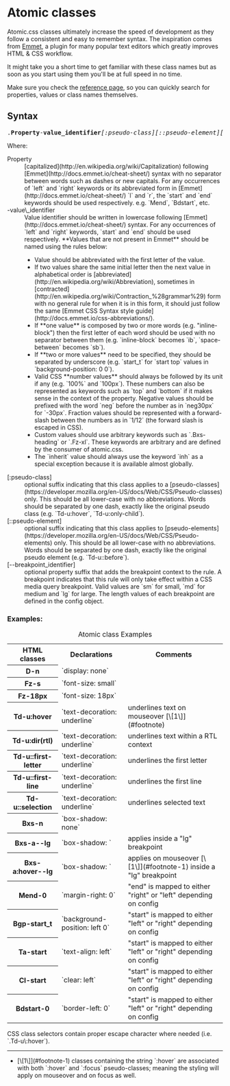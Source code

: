 # Atomic classes

Atomic.css classes ultimately increase the speed of development as they follow a consistent and easy to remember syntax. The inspiration comes from [Emmet](http://emmet.io/), a plugin for many popular text editors which greatly improves HTML & CSS workflow.

It might take you a short time to get familiar with these class names but as soon as you start using them you'll be at full speed in no time.

Make sure you check the [reference page](/reference), so you can quickly search for properties, values or class names themselves.

## Syntax

<pre>
.<strong>Property</strong>-<strong>value_identifier</strong><em>[:pseudo-class][::pseudo-element][--breakpoint_identifier]</em>
</pre>

Where:

<dl class="dl-list">
    <dt>Property</dt>
    <dd>[capitalized](http://en.wikipedia.org/wiki/Capitalization) following [Emmet](http://docs.emmet.io/cheat-sheet/) syntax with no separator between words such as dashes or new capitals. For any occurrences of `left` and `right` keywords or its abbreviated form in [Emmet](http://docs.emmet.io/cheat-sheet/) `l` and `r`, the `start` and `end` keywords should be used respectively. e.g. `Mend`, `Bdstart`, etc.</dd>
    <dt>-value\_identifier</dt>
    <dd>Value identifier should be written in lowercase following [Emmet](http://docs.emmet.io/cheat-sheet/) syntax. For any occurrences of `left` and `right` keywords, `start` and `end` should be used respectively. **Values that are not present in Emmet** should be named using the rules below:
    <ul class="ul-list">
        <li>Value should be abbreviated with the first letter of the value.</li>
        <li>If two values share the same initial letter then the next value in alphabetical order is [abbreviated](http://en.wikipedia.org/wiki/Abbreviation), sometimes in [contracted](http://en.wikipedia.org/wiki/Contraction_%28grammar%29) form with no general rule for when it is in this form, it should just follow the same [Emmet CSS Syntax style guide](http://docs.emmet.io/css-abbreviations/).</li>
        <li>If **one value** is composed by two or more words (e.g. "inline-block") then the first letter of each word should be used with no separator between them (e.g. `inline-block` becomes `ib`, `space-between` becomes `sb`).</li>
        <li>If **two or more values** need to be specified, they should be separated by underscore (e.g. `start_t` for `start top` values in `background-position: 0 0`).</li>
        <li>Valid CSS **number values** should always be followed by its unit if any (e.g. `100%` and `100px`). These numbers can also be represented as keywords such as `top` and `bottom` if it makes sense in the context of the property.  Negative values should be prefixed with the word `neg` before the number as in `neg30px` for `-30px`. Fraction values should be represented with a forward-slash between the numbers as in `1/12` (the forward slash is escaped in CSS).</li>
        <li>Custom  values should use arbitrary keywords such as `.Bxs-heading` or `.Fz-xl`. These keywords are arbitrary and are defined by the consumer of atomic.css.</li>
        <li>The `inherit` value should always use the keyword `inh` as a special exception because it is available almost globally.</li>
    </ul>
    </dd>
    <dt>[:pseudo-class]</dt>
    <dd>optional suffix indicating that this class applies to a [pseudo-classes](https://developer.mozilla.org/en-US/docs/Web/CSS/Pseudo-classes) only. This should be all lower-case with no abbreviations. Words should be separated by one dash, exactly like the original pseudo class (e.g. `Td-u:hover`, `Td-u:only-child`).</dd>
    <dt>[::pseudo-element]</dt>
    <dd>optional suffix indicating that this class applies to [pseudo-elements](https://developer.mozilla.org/en-US/docs/Web/CSS/Pseudo-elements) only. This should be all lower-case with no abbreviations. Words should be separated by one dash, exactly like the original pseudo element (e.g. `Td-u::before`).</dd>
    <dt>[--breakpoint_identifier]</dt>
    <dd>optional property suffix that adds the breakpoint context to the rule. A breakpoint indicates that this rule will only take effect within a CSS media query breakpoint. Valid values are `sm` for small, `md` for medium and `lg` for large. The length values of each breakpoint are defined in the config object.</dd>
</dl>

### Examples:

<table class="Ta-start W-100%">
    <caption class="Hidden">Atomic class Examples</caption>
    <tr>
        <th scope="col" class="P-10px">HTML classes</th>
        <th scope="col" class="P-10px">Declarations</th>
        <th scope="col" class="P-10px">Comments</th>
    </tr>
    <tr class="Bdt-1">
        <th scope="row" class="Va-t Whs-nw P-10px">D-n</th>
        <td class="Va-t C-f2438c Whs-nw P-10px">`display: none`</td>
        <td class="Va-t P-10px"></td>
    </tr>
    <tr class="Bdt-1">
        <th scope="row" class="Va-t Whs-nw P-10px">Fz-s</th>
        <td class="Va-t C-f2438c Whs-nw P-10px">`font-size: small`</td>
        <td class="Va-t P-10px"></td>
    </tr>
    <tr class="Bdt-1">
        <th scope="row" class="Va-t Whs-nw P-10px">Fz-18px</th>
        <td class="Va-t C-f2438c Whs-nw P-10px">`font-size: 18px`</td>
        <td class="Va-t P-10px"></td>
    </tr>
    <tr class="Bdt-1">
        <th scope="row" class="Va-t Whs-nw P-10px">Td-u:hover</th>
        <td class="Va-t C-f2438c Whs-nw P-10px">`text-decoration: underline`</td>
        <td class="Va-t P-10px">underlines text on mouseover [\[1\]](#footnote)<a id="footnote-1" class="D-ib"></a></td>
    </tr>
    <tr class="Bdt-1">
        <th scope="row" class="Va-t Whs-nw P-10px">Td-u:dir(rtl)</th>
        <td class="Va-t  C-f2438c Whs-nw P-10px">`text-decoration: underline`</td>
        <td class="Va-t P-10px">underlines text within a RTL context</td>
    </tr>
    <tr class="Bdt-1">
        <th scope="row" class="Va-t Whs-nw P-10px">Td-u::first-letter</th>
        <td class="Va-t  C-f2438c Whs-nw P-10px">`text-decoration: underline`</td>
        <td class="Va-t P-10px">underlines the first letter</td>
    </tr>
    <tr class="Bdt-1">
        <th scope="row" class="Va-t Whs-nw P-10px">Td-u::first-line</th>
        <td class="Va-t  C-f2438c Whs-nw P-10px">`text-decoration: underline`</td>
        <td class="Va-t P-10px">underlines the first line</td>
    </tr>
    <tr class="Bdt-1">
        <th scope="row" class="Va-t Whs-nw P-10px">Td-u::selection</th>
        <td class="Va-t  C-f2438c Whs-nw P-10px">`text-decoration: underline`</td>
        <td class="Va-t P-10px">underlines selected text</td>
    </tr>
    <tr class="Bdt-1">
        <th scope="row" class="Va-t Whs-nw P-10px">Bxs-n</th>
        <td class="Va-t  C-f2438c Whs-nw P-10px">`box-shadow: none`</td>
        <td class="Va-t P-10px"></td>
    </tr>
    <tr class="Bdt-1">
        <th scope="row" class="Va-t Whs-nw P-10px">Bxs-a--lg</th>
        <td class="Va-t  C-f2438c Whs-nw P-10px">`box-shadow: <arbitrary-value-a>`</td>
        <td class="Va-t P-10px">applies inside a "lg" breakpoint</td>
    </tr>
    <tr class="Bdt-1">
        <th scope="row" class="Va-t Whs-nw P-10px">Bxs-a:hover--lg</th>
        <td class="Va-t C-f2438c Whs-nw P-10px">`box-shadow: <arbitrary-value-a>`</td>
        <td class="Va-t P-10px">applies on mouseover [\[1\]](#footnote-1)<a id="footnote" class="D-ib"></a> inside a "lg" breakpoint</td>
    </tr>
    <tr class="Bdt-1">
        <th scope="row" class="Va-t Whs-nw P-10px">Mend-0</th>
        <td class="Va-t  C-f2438c Whs-nw P-10px">`margin-right: 0`</td>
        <td class="Va-t P-10px">"end" is mapped to either "right" or "left" depending on config</td>
    </tr>
    <tr class="Bdt-1">
        <th scope="row" class="Va-t Whs-nw P-10px">Bgp-start_t</th>
        <td class="Va-t  C-f2438c Whs-nw P-10px">`background-position: left 0`</td>
        <td class="Va-t P-10px">"start" is mapped to either "left" or "right" depending on config</td>
    </tr>
    <tr class="Bdt-1">
        <th scope="row" class="Va-t Whs-nw P-10px">Ta-start</th>
        <td class="Va-t  C-f2438c Whs-nw P-10px">`text-align: left`</td>
        <td class="Va-t P-10px">"start" is mapped to either "left" or "right" depending on config</td>
    </tr>
    <tr class="Bdt-1">
        <th scope="row" class="Va-t Whs-nw P-10px">Cl-start</th>
        <td class="Va-t  C-f2438c Whs-nw P-10px">`clear: left`</td>
        <td class="Va-t P-10px">"start" is mapped to either "left" or "right" depending on config</td>
    </tr>
    <tr class="Bdt-1">
        <th scope="row" class="Va-t Whs-nw P-10px">Bdstart-0</th>
        <td class="Va-t  C-f2438c Whs-nw P-10px">`border-left: 0`</td>
        <td class="Va-t P-10px">"start" is mapped to either "left" or "right" depending on config</td>
    </tr>
</table>

<p class="noteBox info">CSS class selectors contain proper escape character where needed (i.e. `.Td-u\:hover`).</p>

<hr class="Mt-50px">

<ul id="footnote" class="ul-list">
    <li>[\[1\]](#footnote-1) classes containing the string `:hover` are associated with both `:hover` and `:focus` pseudo-classes; meaning the styling will apply on mouseover and on focus as well.</li>
</ul>